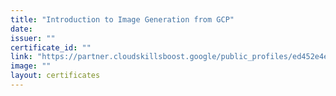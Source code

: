 ```yaml
---
title: "Introduction to Image Generation from GCP"
date: 
issuer: ""
certificate_id: ""
link: "https://partner.cloudskillsboost.google/public_profiles/ed452e4e-3f3e-4a3e-b278-cf5db1d98338/badges/3852391"
image: ""
layout: certificates
---
```

